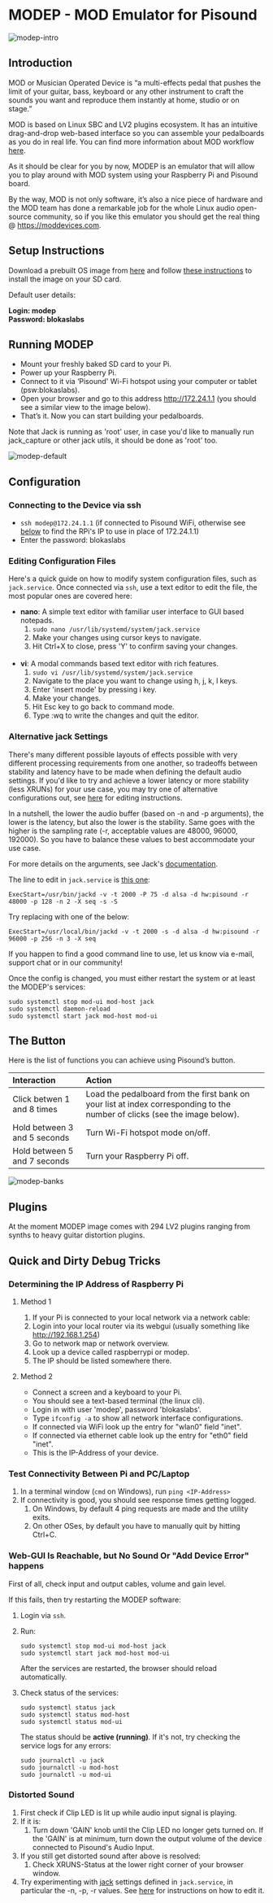 # MODEP - MOD Emulator for Pisound
![modep-intro](https://raw.githubusercontent.com/wiki/BlokasLabs/pisound-docs/images/modep-intro.PNG)

## Introduction

MOD or Musician Operated Device is “a multi-effects pedal that pushes the limit of your guitar, bass, keyboard or any other instrument to craft the sounds you want and reproduce them instantly at home, studio or on stage.”

MOD is based on Linux SBC and LV2 plugins ecosystem. It has an intuitive drag-and-drop web-based interface so you can assemble your pedalboards as you do in real life. You can find more information about MOD workflow [here](https://moddevices.com/pages/mod-duo).

As it should be clear for you by now, MODEP is an emulator that will allow you to play around with MOD system using your Raspberry Pi and Pisound board.

By the way, MOD is not only software, it’s also a nice piece of hardware and the MOD team has done a remarkable job for the whole Linux audio open-source community, so if you like this emulator you should get the real thing @ https://moddevices.com.

## Setup Instructions
Download a prebuilt OS image from [here](https://community.blokas.io/t/release-modep-2018-04-03/496) and follow [these instructions](https://www.raspberrypi.org/documentation/installation/installing-images/) to install the image on your SD card.

Default user details:

**Login: modep**  
**Password: blokaslabs**

## Running MODEP
- Mount your freshly baked SD card to your Pi.
- Power up your Raspberry Pi.
- Connect to it via ‘Pisound' Wi-Fi hotspot using your computer or tablet (psw:blokaslabs).
- Open your browser and go to this address http://172.24.1.1 (you should see a similar view to the image below).
- That’s it. Now you can start building your pedalboards.

Note that Jack is running as 'root' user, in case you'd like to manually run jack_capture or other jack utils, it should be done as 'root' too.

![modep-default](https://raw.githubusercontent.com/wiki/BlokasLabs/pisound-docs/images/modep-default.png)

## Configuration

### Connecting to the Device via ssh

- `ssh modep@172.24.1.1` (if connected to Pisound WiFi, otherwise see [below](#quick-and-dirty-debug) to find the RPi's IP to use in place of 172.24.1.1)
- Enter the password: blokaslabs

### Editing Configuration Files

Here's a quick guide on how to modify system configuration files, such as `jack.service`. Once connected via `ssh`, use a text editor to edit the file, the most popular ones are covered here:

- **nano**: A simple text editor with familiar user interface to GUI based notepads.
    1. `sudo nano /usr/lib/systemd/system/jack.service`
    1. Make your changes using cursor keys to navigate.
    1. Hit Ctrl+X to close, press 'Y' to confirm saving your changes.  
        <br/>
- **vi**: A modal commands based text editor with rich features.
    1. `sudo vi /usr/lib/systemd/system/jack.service`
    1. Navigate to the place you want to change using h, j, k, l keys.
    1. Enter 'insert mode' by pressing i key.
    1. Make your changes.
    1. Hit Esc key to go back to command mode.
    1. Type :wq to write the changes and quit the editor.

### Alternative jack Settings

There's many different possible layouts of effects possible with very different processing requirements from one another, so tradeoffs between stability and latency have to be made when defining the default audio settings.
If you'd like to try and achieve a lower latency or more stability (less XRUNs) for your use case, you may try one of alternative configurations out, see [here](#editing-configuration-files) for editing instructions.

In a nutshell, the lower the audio buffer (based on -n and -p arguments), the lower is the latency, but also the lower is the stability. Same goes with the higher is the sampling rate (-r, acceptable values are 48000, 96000, 192000).
So you have to balance these values to best accommodate your use case.

For more details on the arguments, see Jack's [documentation](https://github.com/jackaudio/jackaudio.github.com/wiki/jackd(1)).

The line to edit in `jack.service` is [this one](https://github.com/BlokasLabs/modep-gen/blob/modep/stage3/03-install-mod/files/jack.service#L9):

```
ExecStart=/usr/bin/jackd -v -t 2000 -P 75 -d alsa -d hw:pisound -r 48000 -p 128 -n 2 -X seq -s -S
```

Try replacing with one of the below:

```
ExecStart=/usr/local/bin/jackd -v -t 2000 -s -d alsa -d hw:pisound -r 96000 -p 256 -n 3 -X seq
```
If you happen to find a good command line to use, let us know via e-mail, support chat or in our community!

Once the config is changed, you must either restart the system or at least the MODEP's services:

```
sudo systemctl stop mod-ui mod-host jack
sudo systemctl daemon-reload
sudo systemctl start jack mod-host mod-ui
```

## The Button

Here is the list of functions you can achieve using Pisound’s button.

|**Interaction**|**Action**|
|:-----|:-----|
| Click betwen 1 and 8 times | Load the pedalboard from the first bank on your list at index corresponding to the number of clicks (see the image below).|
| Hold between 3 and 5 seconds  | Turn Wi-Fi hotspot mode on/off.|
| Hold between 5 and 7 seconds | Turn your Raspberry Pi off.|

![modep-banks](https://raw.githubusercontent.com/wiki/BlokasLabs/pisound-docs/images/modep-banks.PNG)

## Plugins

At the moment MODEP image comes with 294 LV2 plugins ranging from synths to heavy guitar distortion plugins.

## Quick and Dirty Debug Tricks
### Determining the IP Address of Raspberry Pi
1. Method 1
    1. If your Pi is connected to your local network via a network cable:
    1. Login into your local router via its webgui (usually something like http://192.168.1.254)
    1. Go to network map or network overview.
    1. Look up a device called raspberrypi or modep.
    1. The IP should be listed somewhere there.

1. Method 2
    - Connect a screen and a keyboard to your Pi.
    - You should see a text-based terminal (the linux cli).
    - Login in with user 'modep', password 'blokaslabs'.
    - Type `ifconfig -a` to show all network interface configurations.
    - If connected via WiFi look up the entry for "wlan0" field "inet".
    - If connected via ethernet cable look up the entry for "eth0" field "inet".
    - This is the IP-Address of your device.

### Test Connectivity Between Pi and PC/Laptop
1. In a terminal window (`cmd` on Windows), run `ping <IP-Address>`
1. If connectivity is good, you should see response times getting logged.
    1. On Windows, by default 4 ping requests are made and the utility exits.
    1. On other OSes, by default you have to manually quit by hitting Ctrl+C.

### Web-GUI Is Reachable, but No Sound Or "Add Device Error" happens

First of all, check input and output cables, volume and gain level.

If this fails, then try restarting the MODEP software:

1. Login via `ssh`.
1. Run:
    
    ```
    sudo systemctl stop mod-ui mod-host jack
    sudo systemctl start jack mod-host mod-ui
    ```
    
    After the services are restarted, the browser should reload automatically.

1. Check status of the services:

    ```
    sudo systemctl status jack
    sudo systemctl status mod-host
    sudo systemctl status mod-ui
    ```

    The status should be **active (running)**. If it's not, try checking the service logs for any errors:

    ```
    sudo journalctl -u jack
    sudo journalctl -u mod-host
    sudo journalctl -u mod-ui
    ```

### Distorted Sound
1. First check if Clip LED is lit up while audio input signal is playing.
1. If it is:
    1. Turn down 'GAIN' knob until the Clip LED no longer gets turned on. If the 'GAIN' is at minimum, turn down the output volume of the device connected to Pisound's Audio Input.
1. If you still get distorted sound after above is resolved:
    1. Check XRUNS-Status at the lower right corner of your browser window.
1. Try experimenting with [jack](#alternative-jack-settings) settings defined in `jack.service`, in particular the -n, -p, -r values. See [here](#editing-configuration-files) for instructions on how to edit it.

